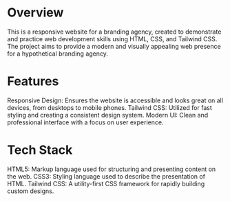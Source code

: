 <h1>Overview</h1>
This is a responsive website for a branding agency, created to demonstrate and practice web development skills using HTML, CSS, and Tailwind CSS. The project aims to provide a modern and visually appealing web presence for a hypothetical branding agency.

<h1>Features</h1>
Responsive Design: Ensures the website is accessible and looks great on all devices, from desktops to mobile phones.
Tailwind CSS: Utilized for fast styling and creating a consistent design system.
Modern UI: Clean and professional interface with a focus on user experience.

<h1>Tech Stack</h1>
HTML5: Markup language used for structuring and presenting content on the web.
CSS3: Styling language used to describe the presentation of HTML.
Tailwind CSS: A utility-first CSS framework for rapidly building custom designs.

